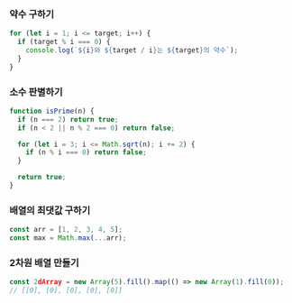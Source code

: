 ### 약수 구하기

```js
for (let i = 1; i <= target; i++) {
  if (target % i === 0) {
    console.log(`${i}와 ${target / i}는 ${target}의 약수`);
  }
}
```

### 소수 판별하기

```js
function isPrime(n) {
  if (n === 2) return true;
  if (n < 2 || n % 2 === 0) return false;

  for (let i = 3; i <= Math.sqrt(n); i += 2) {
    if (n % i === 0) return false;
  }

  return true;
}
```

### 배열의 최댓값 구하기

```js
const arr = [1, 2, 3, 4, 5];
const max = Math.max(...arr);
```

### 2차원 배열 만들기

```js
const 2dArray = new Array(5).fill().map(() => new Array(1).fill(0));
// [[0], [0], [0], [0], [0]]
```
